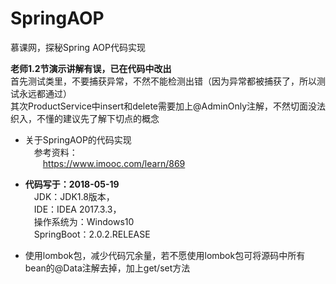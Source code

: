 # SpringAOP
慕课网，探秘Spring AOP代码实现<br/>

**老师1.2节演示讲解有误，已在代码中改出**<br/>
首先测试类里，不要捕获异常，不然不能检测出错（因为异常都被捕获了，所以测试永远都通过）<br/>
其次ProductService中insert和delete需要加上@AdminOnly注解，不然切面没法织入，不懂的建议先了解下切点的概念<br/>

- 关于SpringAOP的代码实现<br/>
&emsp;参考资料：<br/>
&emsp;&emsp;https://www.imooc.com/learn/869<br/>

- **代码写于：2018-05-19**<br/>
  &emsp;JDK：JDK1.8版本，<br/>
  &emsp;IDE：IDEA 2017.3.3，<br/>
  &emsp;操作系统为：Windows10<br/>
  &emsp;SpringBoot：2.0.2.RELEASE<br/>
  
- 使用lombok包，减少代码冗余量，若不愿使用lombok包可将源码中所有bean的@Data注解去掉，加上get/set方法<br/>
